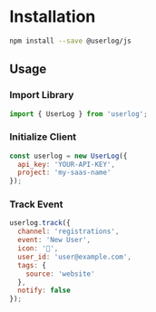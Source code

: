 # Installation

```sh
npm install --save @userlog/js
```

## Usage

### Import Library

```js
import { UserLog } from 'userlog';
```

### Initialize Client

```js
const userlog = new UserLog({
  api_key: 'YOUR-API-KEY',
  project: 'my-saas-name'
});
```

### Track Event

```js
userlog.track({
  channel: 'registrations',
  event: 'New User',
  icon: '🎉',
  user_id: 'user@example.com',
  tags: {
    source: 'website'
  },
  notify: false
});
```
